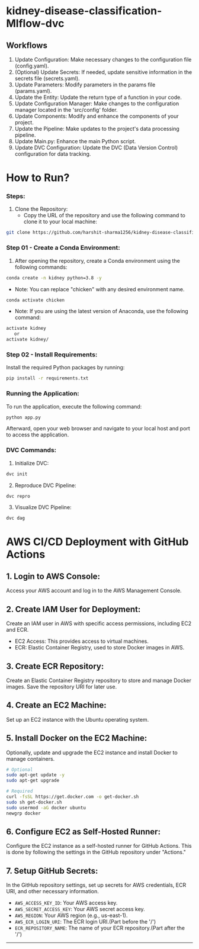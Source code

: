 # kidney-disease-classification-Mlflow-dvc


## Workflows

1. Update Configuration: Make necessary changes to the configuration file (config.yaml).
2. (Optional) Update Secrets: If needed, update sensitive information in the secrets file (secrets.yaml).
3. Update Parameters: Modify parameters in the params file (params.yaml).
4. Update the Entity: Update the return type of a function in your code.
5. Update Configuration Manager: Make changes to the configuration manager located in the 'src/config' folder.
6. Update Components: Modify and enhance the components of your project.
7. Update the Pipeline: Make updates to the project's data processing pipeline.
8. Update Main.py: Enhance the main Python script.
9. Update DVC Configuration: Update the DVC (Data Version Control) configuration for data tracking.

# How to Run?

### Steps:

1. Clone the Repository:
   - Copy the URL of the repository and use the following command to clone it to your local machine:

```bash
git clone https://github.com/harshit-sharma1256/kidney-disease-classification-Mlflow-dvc.git
```

### Step 01 - Create a Conda Environment:

1. After opening the repository, create a Conda environment using the following commands:

```bash
conda create -n kidney python=3.8 -y
```

   - Note: You can replace "chicken" with any desired environment name.

```bash
conda activate chicken
```

   - Note: If you are using the latest version of Anaconda, use the following command:

```bash
activate kidney
   or 
activate kidney/
```

### Step 02 - Install Requirements:

Install the required Python packages by running:

```bash
pip install -r requirements.txt
```

### Running the Application:

To run the application, execute the following command:

```bash
python app.py
```

Afterward, open your web browser and navigate to your local host and port to access the application.

### DVC Commands:

1. Initialize DVC:

```bash
dvc init
```

2. Reproduce DVC Pipeline:

```bash
dvc repro
```

3. Visualize DVC Pipeline:

```bash
dvc dag
```

# AWS CI/CD Deployment with GitHub Actions

## 1. Login to AWS Console:

Access your AWS account and log in to the AWS Management Console.

## 2. Create IAM User for Deployment:

Create an IAM user in AWS with specific access permissions, including EC2 and ECR.

- EC2 Access: This provides access to virtual machines.
- ECR: Elastic Container Registry, used to store Docker images in AWS.

## 3. Create ECR Repository:

Create an Elastic Container Registry repository to store and manage Docker images. Save the repository URI for later use.

## 4. Create an EC2 Machine:

Set up an EC2 instance with the Ubuntu operating system.

## 5. Install Docker on the EC2 Machine:

Optionally, update and upgrade the EC2 instance and install Docker to manage containers.

```bash
# Optional
sudo apt-get update -y
sudo apt-get upgrade

# Required
curl -fsSL https://get.docker.com -o get-docker.sh
sudo sh get-docker.sh
sudo usermod -aG docker ubuntu
newgrp docker
```

## 6. Configure EC2 as Self-Hosted Runner:

Configure the EC2 instance as a self-hosted runner for GitHub Actions. This is done by following the settings in the GitHub repository under "Actions."

## 7. Setup GitHub Secrets:

In the GitHub repository settings, set up secrets for AWS credentials, ECR URI, and other necessary information.

- `AWS_ACCESS_KEY_ID`: Your AWS access key.
- `AWS_SECRET_ACCESS_KEY`: Your AWS secret access key.
- `AWS_REGION`: Your AWS region (e.g., us-east-1).
- `AWS_ECR_LOGIN_URI`: The ECR login URI.(Part before the '/')
- `ECR_REPOSITORY_NAME`: The name of your ECR repository.(Part after the '/')

---
